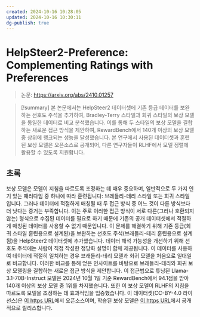 ```yaml
---
created: 2024-10-16 10:28:05
updated: 2024-10-16 10:30:11
dg-publish: true
---
```


# HelpSteer2-Preference: Complementing Ratings with Preferences

> 논문: https://arxiv.org/abs/2410.01257

> [!summary]
> 본 논문에서는 HelpSteer2 데이터셋에 기존 등급 데이터를 보완하는 선호도 주석을 추가하여, Bradley-Terry 스타일과 회귀 스타일의 보상 모델을 동일한 데이터로 비교 분석했습니다.
> 이를 통해 두 스타일의 보상 모델을 결합하는 새로운 접근 방식을 제안하여, RewardBench에서 140개 이상의 보상 모델 중 상위에 랭크되는 성능을 달성했습니다.
> 본 연구에서 사용된 데이터셋과 훈련된 보상 모델은 오픈소스로 공개되어, 다른 연구자들이 RLHF에서 모델 정렬에 활용할 수 있도록 지원합니다.

## 초록

보상 모델은 모델이 지침을 따르도록 조정하는 데 매우 중요하며, 일반적으로 두 가지 인기 있는 패러다임 중 하나에 따라 훈련됩니다: 브래들리-테리 스타일 또는 회귀 스타일입니다. 그러나 데이터에 적절하게 매칭될 때 두 접근 방식 중 어느 것이 다른 방식보다 더 낫다는 증거는 부족합니다. 이는 주로 이러한 접근 방식이 서로 다른(그러나 호환되지 않는) 형식으로 수집된 데이터를 필요로 하기 때문에 기존의 공개 데이터셋에서 적절하게 매칭된 데이터를 사용할 수 없기 때문입니다. 이 문제를 해결하기 위해 기존 등급(회귀 스타일 훈련용으로 설계된)을 보완하는 선호도 주석(브래들리-테리 훈련용으로 설계됨)을 HelpSteer2 데이터셋에 추가했습니다. 데이터 해석 가능성을 개선하기 위해 선호도 주석에는 사람이 직접 작성한 정당화 설명이 함께 제공됩니다. 이 데이터를 사용하여 데이터에 적절히 일치하는 경우 브래들리-테리 모델과 회귀 모델을 처음으로 일대일로 비교합니다. 이러한 비교를 통해 얻은 인사이트를 바탕으로 브래들리-테리와 회귀 보상 모델링을 결합하는 새로운 접근 방식을 제안합니다. 이 접근법으로 튜닝된 Llama-3.1-70B-Instruct 모델은 2024년 10월 1일 기준 RewardBench에서 94.1점을 받아 140개 이상의 보상 모델 중 1위를 차지했습니다. 또한 이 보상 모델이 RLHF의 지침을 따르도록 모델을 조정하는 데 효과적임을 입증했습니다. 이 데이터셋(CC-BY-4.0 라이선스)은 [이 https URL](https://huggingface.co/datasets/nvidia/HelpSteer2)에서 오픈소스이며, 학습된 보상 모델은 [이 https URL](https://huggingface.co/nvidia/Llama-3.1-Nemotron-70B-Reward)에서 공개적으로 릴리스합니다.

